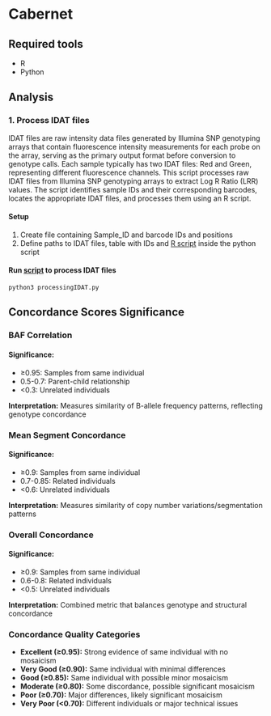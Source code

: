 # Cabernet
## Required tools
* R
* Python

## Analysis
### 1. Process IDAT files 
IDAT files are raw intensity data files generated by Illumina SNP genotyping arrays that contain fluorescence intensity measurements for each probe on the array, serving as the primary output format before conversion to genotype calls. Each sample typically has two IDAT files: Red and Green, representing different fluorescence channels.
This script processes raw IDAT files from Illumina SNP genotyping arrays to extract Log R Ratio (LRR) values. The script identifies sample IDs and their corresponding barcodes, locates the appropriate IDAT files, and processes them using an R script.

#### Setup
1. Create file containing Sample_ID and barcode IDs and positions
2. Define paths to IDAT files, table with IDs and [R script](https://github.com/SilviaBuonaiuto/Cabernet/blob/main/scripts/processIDAT.R) inside the python script

#### Run [script](https://github.com/SilviaBuonaiuto/Cabernet/blob/main/scripts/processingIDAT.py) to process IDAT files 
```
python3 processingIDAT.py 
```

## Concordance Scores Significance

### BAF Correlation
#### Significance:

* ≥0.95: Samples from same individual
* 0.5-0.7: Parent-child relationship
* <0.3: Unrelated individuals


**Interpretation:** Measures similarity of B-allele frequency patterns, reflecting genotype concordance


### Mean Segment Concordance
#### Significance:

* ≥0.9: Samples from same individual
* 0.7-0.85: Related individuals
* <0.6: Unrelated individuals


**Interpretation:** Measures similarity of copy number variations/segmentation patterns

### Overall Concordance
#### Significance:

* ≥0.9: Samples from same individual
* 0.6-0.8: Related individuals
* <0.5: Unrelated individuals


**Interpretation:** Combined metric that balances genotype and structural concordance


### Concordance Quality Categories

* **Excellent (≥0.95):** Strong evidence of same individual with no mosaicism
* **Very Good (≥0.90):** Same individual with minimal differences
* **Good (≥0.85):** Same individual with possible minor mosaicism
* **Moderate (≥0.80):** Some discordance, possible significant mosaicism
* **Poor (≥0.70):** Major differences, likely significant mosaicism
* **Very Poor (<0.70):** Different individuals or major technical issues